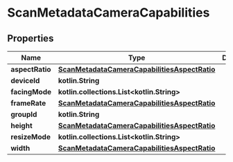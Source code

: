 
# ScanMetadataCameraCapabilities

## Properties
| Name | Type | Description | Notes |
| ------------ | ------------- | ------------- | ------------- |
| **aspectRatio** | [**ScanMetadataCameraCapabilitiesAspectRatio**](ScanMetadataCameraCapabilitiesAspectRatio.md) |  |  [optional] |
| **deviceId** | **kotlin.String** |  |  [optional] |
| **facingMode** | **kotlin.collections.List&lt;kotlin.String&gt;** |  |  [optional] |
| **frameRate** | [**ScanMetadataCameraCapabilitiesAspectRatio**](ScanMetadataCameraCapabilitiesAspectRatio.md) |  |  [optional] |
| **groupId** | **kotlin.String** |  |  [optional] |
| **height** | [**ScanMetadataCameraCapabilitiesAspectRatio**](ScanMetadataCameraCapabilitiesAspectRatio.md) |  |  [optional] |
| **resizeMode** | **kotlin.collections.List&lt;kotlin.String&gt;** |  |  [optional] |
| **width** | [**ScanMetadataCameraCapabilitiesAspectRatio**](ScanMetadataCameraCapabilitiesAspectRatio.md) |  |  [optional] |



